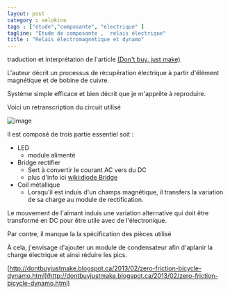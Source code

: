 ```yaml
---
layout: post  
category : velokino  
tags : ["étude","composante", "electrique" ]  
tagline: "Étude de composante ,  relais électrique"  
title : "Relais électromagnétique et dynamo"
---
```


traduction et interprétation de l'article [(Don't buy, just make)](http://dontbuyjustmake.blogspot.ca/2013/02/zero-friction-bicycle-dynamo.html)

L'auteur décrit un processus de récupération électrique à partir d'élément magnétique et de bobine de cuivre.

Système simple efficace et bien décrit que je m'apprête à reproduire.

Voici un retranscription du circuit utilisé

![image](http://raw.githubusercontent.com/gllmAR/velokino/gh-pages/_posts/assets/2014-07-26_LED_Rectifier_Coil_Circuit.png)

Il est composé de trois partie essentiel
soit :

* LED 	
	* module alimenté
* Bridge rectifier
	* Sert à convertir le courant AC vers du DC 
	* plus d'info ici [wiki:diode Bridge](http://en.wikipedia.org/wiki/Diode_bridge)
* Coil métallique 
	* Lorsqu'il est induis d'un champs magnétique,  il transfers la variation de sa charge au module de rectification.  

Le mouvement de l'aimant induis une variation alternative qui doit être transformé en DC pour être utile avec de l'électronique.
	
Par contre,  il manque la la spécification des pièces utilisé 
	
À cela,  j'envisage d'ajouter un module de condensateur afin d'aplanir la charge électrique et ainsi réduire les pics.  	  




[http://dontbuyjustmake.blogspot.ca/2013/02/zero-friction-bicycle-dynamo.html](http://dontbuyjustmake.blogspot.ca/2013/02/zero-friction-bicycle-dynamo.html)